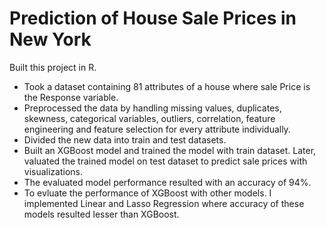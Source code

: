# Prediction of House Sale Prices in New York
Built this project in R.

* Took a dataset containing 81 attributes of a house where sale Price is the Response variable.
* Preprocessed the data by handling missing values, duplicates, skewness, categorical variables, outliers, correlation, feature engineering and feature selection for every attribute individually.
* Divided the new data into train and test datasets.
* Built an XGBoost model and trained the model with train dataset. Later, valuated the trained model on test dataset to predict sale prices with visualizations.
* The evaluated model performance resulted with an accuracy of 94%.
* To evluate the performance of XGBoost with other models. I implemented Linear and Lasso Regression where accuracy of these models resulted lesser than XGBoost. 
